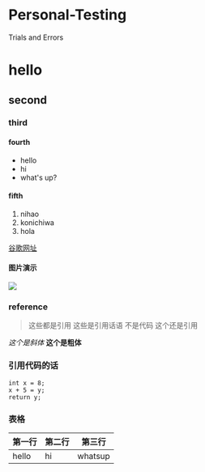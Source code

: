 # Personal-Testing
Trials and Errors
# hello
## second
### third
#### fourth
- hello
- hi
- what's up?
#### fifth
1. nihao
2. konichiwa
3. hola

[谷歌网址](http://www.google.com)

#### 图片演示
![](https://aranenglishblog.files.wordpress.com/2010/12/postit_hello4.gif)

### reference

> 这些都是引用
> 这些是引用话语 不是代码
> 这个还是引用

*这个是斜体*
**这个是粗体**

### 引用代码的话

```
int x = 8;
x + 5 = y;
return y;

```

### 表格

第一行 | 第二行 | 第三行
-------|-------|------
hello  | hi    | whatsup
